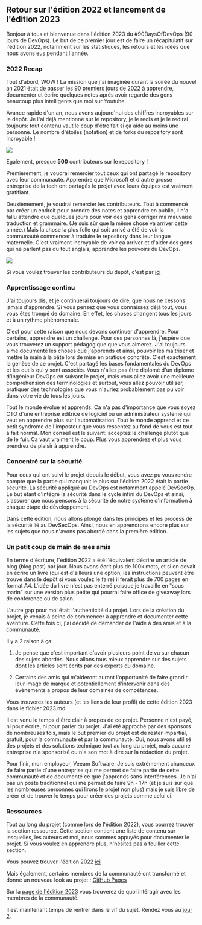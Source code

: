 ## Retour sur l'édition 2022 et lancement de l'édition 2023

Bonjour à tous et bienvenue dans l'édition 2023 du #90DaysOfDevOps (90 jours de DevOps). Le but de ce premier jour est de faire un récapitulatif sur l'édition 2022, notamment sur les statistiques, les retours et les idées que nous avons eus pendant l'année.

### 2022 Recap 

Tout d'abord, WOW ! La mission que j'ai imaginée durant la soirée du nouvel an 2021 était de passer les 90 premiers jours de 2022 à apprendre, documenter et écrire quelques notes après avoir regardé des gens beaucoup plus intelligents que moi sur Youtube. 

Avance rapide d'un an, nous avons aujourd'hui des chiffres incroyables sur le dépôt. Je l'ai déjà mentionné sur le repository, je le redis et je le redirai toujours: tout contenu vaut le coup d'être fait si ça aide au moins une personne. Le nombre d'étoiles (notation) et de forks du repository sont incroyable !


![](images/day01-1.jpg)

Egalement, presque **500** contributeurs sur le repository !

Premièrement, je voudrai remercier tout ceux qui ont partagé le repository avec leur communauté. Apprendre que Microsoft et d'autre grosse entreprise de la tech ont partagés le projet avec leurs équipes est vraiment gratifiant.

Deuxièmement, je voudrai remercier les contributeurs. Tout à commencé par créer un endroit pour prendre des notes et apprendre en public, il n'a fallu attendre que quelques jours pour voir des gens corriger ma mauvaise traduction et grammaire. (Je suis sûr que la même chose va arriver cette année.) Mais la chose la plus folle qui soit arrivé a été de voir la communauté commencer à traduire le repository dans leur langue maternelle. C'est vraiment incroyable de voir ça arriver et d'aider des gens qui ne parlent pas du tout anglais, apprendre les pouvoirs du DevOps.


![](images/day01-2.png)

Si vous voulez trouver les contributeurs du dépôt, c'est par [ici](https://github.com/MichaelCade/90DaysOfDevOps/blob/main/Contributors.md)



### Apprentissage continu 

J'ai toujours dis, et je continuerai toujours de dire, que nous ne cessons jamais d'apprendre. Si vous pensez que vous connaissez déjà tout, vous vous êtes trompé de domaine. En effet, les choses changent tous les jours et à un rythme phénoménale. 

C'est pour cette raison que nous devons continuer d'apprendre. Pour certains, apprendre est un challenge. Pour ces personnes là, j'espère que vous trouverez un support pédagogique que vous aimerez. J'ai toujours aimé documenté les choses que j'apprends et ainsi, pouvoir les maitriser et mettre la main à la pâte lors de mise en pratique concrète. C'est exactement la genèse de ce projet. C'est partagé les bases fondamentales du DevOps et les outils qui y sont associés. Vous n'allez pas être diplomé d'un diplome d'ingénieur DevOps en suivant le projet, mais vous allez avoir une meilleure compréhension des terminologies et surtout, vous allez pouvoir utiliser, pratiquer des technologies que vous n'auriez probablement pas pu voir dans votre vie de tous les jours.

Tout le monde évolue et apprends. Ca n'a pas d'importance que vous soyez CTO d'une entreprise éditrice de logiciel ou un administrateur systeme qui veut en apprendre plus sur l'automatisation. Tout le monde apprend et ce petit syndrome de l'imposteur que vous ressentez au fond de vous est tout à fait normal. Mon conseil est le suivant: acceptez le challenge plutôt que de le fuir. Ca vaut vraiment le coup. Plus vous apprendrez et plus vous prendrez de plaisir à apprendre. 


### Concentré sur la sécurité

Pour ceux qui ont suivi le projet depuis le début, vous avez pu vous rendre compte que la partie qui manquait le plus sur l'édition 2022 était la partie sécurité. La sécurité appliqué au DevOps est notamment appelé DevSecOp. Le but étant d'intégré la sécurité dans le cycle infini du DevOps et ainsi, s'assurer que nous pensons à la sécurité de notre système d'information à chaque étape de développement. 

Dans cette édition, nous allons plongé dans les principes et les process de la sécurité lié au DevSecOps. Ainsi, nous en apprendrons encore plus sur les sujets que nous n'avons pas abordé dans la première édition.


### Un petit coup de main de mes amis

En terme d'écriture, l'édition 2022 a été l'équivalent décrire un article de blog (blog post) par jour. Nous avons écrit plus de 100k mots, et si on devait en écrire un livre (qui est d'ailleurs une option, les instructions peuvent être trouvé dans le dépôt si vous voulez le faire) il ferait plus de 700 pages en format A4.
L'idée du livre n'est pas enterré puisque je travaille en "sous marin" sur une version plus petite qui pourrai faire office de giveaway lors de conférence ou de salon.

L'autre gap pour moi était l'authenticité du projet. Lors de la création du projet, je venais à peine de commencer à apprendre et documenter cette aventure. Cette fois ci, j'ai décidé de demander de l'aide à des amis et à la communauté.

Il y a 2 raison à ça:

1. Je pense que c'est important d'avoir plusieurs point de vu sur chacun des sujets abordés. Nous allons tous mieux apprendre sur des sujets dont les articles sont écrits par des experts du domaine.

2. Certains des amis qui m'aideront auront l'opportunité de faire grandir leur image de marque et potentiellement d'intervenir dans des évènements a propos de leur domaines de compétences.

Vous trouverez les auteurs (et les liens de leur profil) de cette édition 2023 dans le fichier 2023.md.


Il est venu le temps d'être clair à propos de ce projet. Personne n'est payé, ni pour écrire, ni pour parler du projet. J'ai été approché par des sponsors de nombreuses fois, mais le but premier du projet est de rester impartial, gratuit, pour la communauté et par la communauté. Oui, nous avons utilisé des projets et des solutions technique tout au long du projet, mais aucune entreprise n'a sponsorisé ou n'a son mot à dire sur la rédaction du projet.

Pour finir, mon employeur, Veeam Software. Je suis extrèmement chanceux de faire partie d'une entreprise qui me permet de faire partie de cette communauté et de documenté ce que j'apprends sans interférences. Je n'ai pas un poste traditionnel qui me permet de faire 9h - 17h (et je suis sur que les nombreuses personnes qui lirons le projet non plus) mais je suis libre de créer et de trouver le temps pour créer des projets comme celui ci.


### Ressources 

Tout au long du projet (comme lors de l'édition 2022), vous pourrez trouver la section ressource. Cette section contient une liste de contenu sur lesquelles, les auteurs et moi, nous sommes appuyés pour documenter le projet. Si vous voulez en apprendre plus, n'hésitez pas à fouiller cette section. 

Vous pouvez trouver l'édition 2022 [ici](https://github.com/MichaelCade/90DaysOfDevOps/blob/main/2022.md)

Mais également, certains membres de la communauté ont transformé et donné un nouveau look au projet : [GitHub Pages](https://www.90daysofdevops.com/#/)

Sur la [page de l'édition 2023](https://www.90daysofdevops.com/#/2023) vous trouverez de quoi intéragir avec les membres de la communauté.

Il est maintenant temps de rentrer dans le vif du sujet. Rendez vous au [jour 2](day02.md).